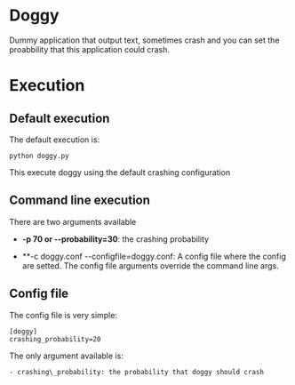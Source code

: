 # Doggy 

Dummy application that output text, sometimes crash and you can set the proabbility that this application could crash.

# Execution

## Default execution

The default execution is:

	python doggy.py

This execute doggy using the default crashing configuration

## Command line execution

There are two arguments available

- **-p 70 or --probability=30**: the crashing probability

- **-c doggy.conf --configfile=doggy.conf: A config file where the config are setted. The config file arguments override the command line args.

## Config file

The config file is very simple:

	[doggy]
	crashing_probability=20

The only argument available is:

	- crashing\_probability: the probability that doggy should crash
